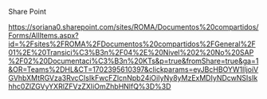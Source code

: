 Share Point

https://soriana0.sharepoint.com/sites/ROMA/Documentos%20compartidos/Forms/AllItems.aspx?id=%2Fsites%2FROMA%2FDocumentos%20compartidos%2FGeneral%2F01%2E%20Transici%C3%B3n%2F04%2E%20Nivel%202%20No%20SAP%2F02%20Documentaci%C3%B3n%20KTs&p=true&fromShare=true&ga=1&OR=Teams%2DHL&CT=1702395610397&clickparams=eyJBcHBOYW1lIjoiVGVhbXMtRGVza3RvcCIsIkFwcFZlcnNpb24iOiIyNy8yMzExMDIyNDcwNSIsIkhhc0ZlZGVyYXRlZFVzZXIiOmZhbHNlfQ%3D%3D